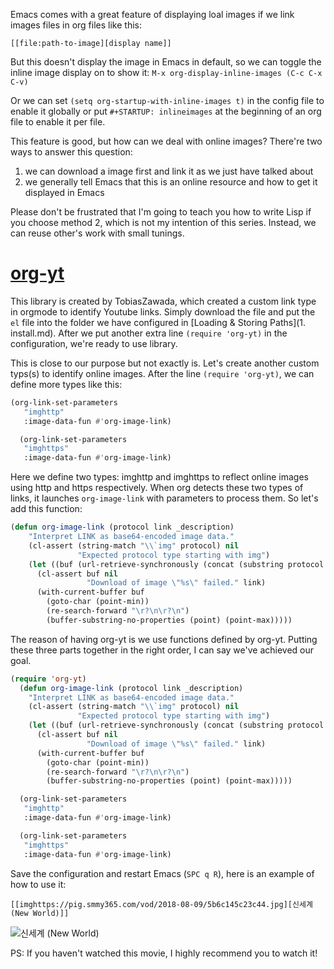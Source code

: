 Emacs comes with a great feature of displaying loal images if we link images files in org files like this:

    [[file:path-to-image][display name]]

But this doesn't display the image in Emacs in default, so we can toggle the inline image display on to show it:
`M-x org-display-inline-images (C-c C-x C-v)`

Or we can set `(setq org-startup-with-inline-images t)` in the config file to enable it globally or put `#+STARTUP: inlineimages` at the beginning of an org file to enable it per file.

This feature is good, but how can we deal with online images? There're two ways to answer this question:

1.  we can download a image first and link it as we just have talked about
2.  we generally tell Emacs that this is an online resource and how to get it displayed in Emacs

Please don't be frustrated that I'm going to teach you how to write Lisp if you choose method 2, which is not my intention of this series. Instead, we can reuse other's work with small tunings.


# [org-yt](https://github.com/TobiasZawada/org-yt)

This library is created by TobiasZawada, which created a custom link type in orgmode to identify Youtube links. Simply download the file and put the `el` file into the folder we have configured in [Loading & Storing Paths](1. install.md). After we put another extra line `(require 'org-yt)` in the configuration, we're ready to use library.

This is close to our purpose but not exactly is. Let's create another custom typs(s) to identify online images. After the line `(require 'org-yt)`, we can define more types like this:

```lisp
(org-link-set-parameters
   "imghttp"
   :image-data-fun #'org-image-link)

  (org-link-set-parameters
   "imghttps"
   :image-data-fun #'org-image-link)
```

Here we define two types: imghttp and imghttps to reflect online images using http and https respectively. When org detects these two types of links, it launches `org-image-link` with parameters to process them. So let's add this function:

```lisp
(defun org-image-link (protocol link _description)
    "Interpret LINK as base64-encoded image data."
    (cl-assert (string-match "\\`img" protocol) nil
               "Expected protocol type starting with img")
    (let ((buf (url-retrieve-synchronously (concat (substring protocol 3) ":" link))))
      (cl-assert buf nil
                 "Download of image \"%s\" failed." link)
      (with-current-buffer buf
        (goto-char (point-min))
        (re-search-forward "\r?\n\r?\n")
        (buffer-substring-no-properties (point) (point-max)))))
```

The reason of having org-yt is we use functions defined by org-yt. Putting these three parts together in the right order, I can say we've achieved our goal.

```lisp
(require 'org-yt)
  (defun org-image-link (protocol link _description)
    "Interpret LINK as base64-encoded image data."
    (cl-assert (string-match "\\`img" protocol) nil
               "Expected protocol type starting with img")
    (let ((buf (url-retrieve-synchronously (concat (substring protocol 3) ":" link))))
      (cl-assert buf nil
                 "Download of image \"%s\" failed." link)
      (with-current-buffer buf
        (goto-char (point-min))
        (re-search-forward "\r?\n\r?\n")
        (buffer-substring-no-properties (point) (point-max)))))

  (org-link-set-parameters
   "imghttp"
   :image-data-fun #'org-image-link)

  (org-link-set-parameters
   "imghttps"
   :image-data-fun #'org-image-link)
```

Save the configuration and restart Emacs (`SPC q R`), here is an example of how to use it:

    [[imghttps://pig.smmy365.com/vod/2018-08-09/5b6c145c23c44.jpg][신세계 (New World)]]

![신세계 (New World)](https://pig.smmy365.com/vod/2018-08-09/5b6c145c23c44.jpg)

PS: If you haven't watched this movie, I highly recommend you to watch it!